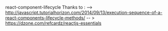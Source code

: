 react-component-lifecycle
Thanks to :
	--> http://javascript.tutorialhorizon.com/2014/09/13/execution-sequence-of-a-react-components-lifecycle-methods/
	-- > https://dzone.com/refcardz/reactjs-essentials